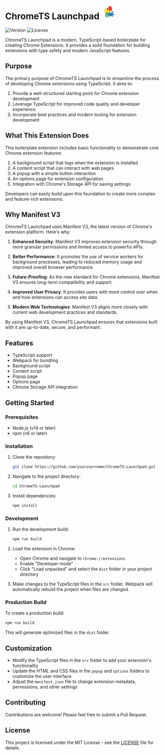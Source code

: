 # ChromeTS Launchpad ![Logo](public/icons/icon48.png)

![Version](https://img.shields.io/github/v/release/yourusername/ChromeTS-Launchpad)
![License](https://img.shields.io/github/license/yourusername/ChromeTS-Launchpad)


ChromeTS Launchpad is a modern, TypeScript-based boilerplate for creating Chrome Extensions. It provides a solid foundation for building extensions with type safety and modern JavaScript features.

## Purpose

The primary purpose of ChromeTS Launchpad is to streamline the process of developing Chrome extensions using TypeScript. It aims to:

1. Provide a well-structured starting point for Chrome extension development
2. Leverage TypeScript for improved code quality and developer experience
3. Incorporate best practices and modern tooling for extension development

## What This Extension Does

This boilerplate extension includes basic functionality to demonstrate core Chrome extension features:

1. A background script that logs when the extension is installed
2. A content script that can interact with web pages
3. A popup with a simple button interaction
4. An options page for extension configuration
5. Integration with Chrome's Storage API for saving settings

Developers can easily build upon this foundation to create more complex and feature-rich extensions.

## Why Manifest V3

ChromeTS Launchpad uses Manifest V3, the latest version of Chrome's extension platform. Here's why:

1. **Enhanced Security**: Manifest V3 improves extension security through more granular permissions and limited access to powerful APIs.

2. **Better Performance**: It promotes the use of service workers for background processes, leading to reduced memory usage and improved overall browser performance.

3. **Future-Proofing**: As the new standard for Chrome extensions, Manifest V3 ensures long-term compatibility and support.

4. **Improved User Privacy**: It provides users with more control over when and how extensions can access site data.

5. **Modern Web Technologies**: Manifest V3 aligns more closely with current web development practices and standards.

By using Manifest V3, ChromeTS Launchpad ensures that extensions built with it are up-to-date, secure, and performant.

## Features

- TypeScript support
- Webpack for bundling
- Background script
- Content script
- Popup page
- Options page
- Chrome Storage API integration

## Getting Started

### Prerequisites

- Node.js (v14 or later)
- npm (v6 or later)

### Installation

1. Clone the repository:
   ```bash
   git clone https://github.com/yourusername/ChromeTS-Launchpad.git
   ```

2. Navigate to the project directory:
   ```bash
   cd ChromeTS-Launchpad
   ```

3. Install dependencies:
   ```bash
   npm install
   ```

### Development

1. Run the development build:
   ```bash
   npm run build
   ```

2. Load the extension in Chrome:
   - Open Chrome and navigate to `chrome://extensions`
   - Enable "Developer mode"
   - Click "Load unpacked" and select the `dist` folder in your project directory

3. Make changes to the TypeScript files in the `src` folder. Webpack will automatically rebuild the project when files are changed.

### Production Build

To create a production build:

```bash
npm run build
```

This will generate optimized files in the `dist` folder.

## Customization

- Modify the TypeScript files in the `src` folder to add your extension's functionality
- Update the HTML and CSS files in the `popup` and `options` folders to customize the user interface
- Adjust the `manifest.json` file to change extension metadata, permissions, and other settings

## Contributing

Contributions are welcome! Please feel free to submit a Pull Request.

## License

This project is licensed under the MIT License - see the [LICENSE](LICENSE) file for details.
